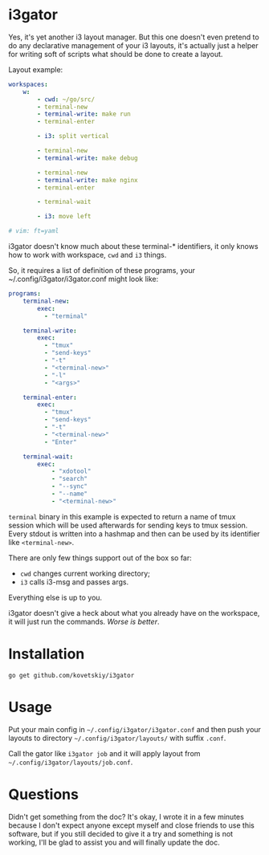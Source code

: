 # i3gator

Yes, it's yet another i3 layout manager. But this one doesn't even pretend to
do any declarative management of your i3 layouts, it's actually just a helper
for writing soft of scripts what should be done to create a layout.

Layout example:
```yaml
workspaces:
    w:
        - cwd: ~/go/src/
        - terminal-new
        - terminal-write: make run
        - terminal-enter

        - i3: split vertical

        - terminal-new
        - terminal-write: make debug

        - terminal-new
        - terminal-write: make nginx
        - terminal-enter

        - terminal-wait

        - i3: move left

# vim: ft=yaml
```

i3gator doesn't know much about these terminal-* identifiers, it only knows
how to work with workspace, `cwd` and `i3` things.

So, it requires a list of definition of these programs,
your ~/.config/i3gator/i3gator.conf might look like:

```yaml
programs:
    terminal-new:
        exec:
          - "terminal"

    terminal-write:
        exec:
          - "tmux"
          - "send-keys"
          - "-t"
          - "<terminal-new>"
          - "-l"
          - "<args>"

    terminal-enter:
        exec:
          - "tmux"
          - "send-keys"
          - "-t"
          - "<terminal-new>"
          - "Enter"

    terminal-wait:
        exec:
            - "xdotool"
            - "search"
            - "--sync"
            - "--name"
            - "<terminal-new>"
```

`terminal` binary in this example is expected to return a name of tmux session
which will be used afterwards for sending keys to tmux session. Every stdout is
written into a hashmap and then can be used by its identifier like
`<terminal-new>`.

There are only few things support out of the box so far:
- `cwd` changes current working directory;
- `i3` calls i3-msg and passes args.

Everything else is up to you.

i3gator doesn't give a heck about what you already have on the workspace, it
will just run the commands. *Worse is better*.

# Installation

```
go get github.com/kovetskiy/i3gator
```

# Usage

Put your main config in `~/.config/i3gator/i3gator.conf` and then push your
layouts to directory `~/.config/i3gator/layouts/` with suffix `.conf`.

Call the gator like `i3gator job` and it will apply layout from
`~/.config/i3gator/layouts/job.conf`.


# Questions

Didn't get something from the doc? It's okay, I wrote it in a few minutes
because I don't expect anyone except myself and close friends to use this
software, but if you still decided to give it a try and something is not
working, I'll be glad to assist you and will finally update the doc.
